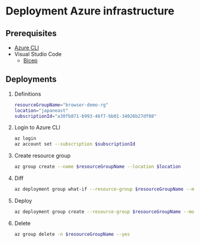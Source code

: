 # Deployment Azure infrastructure

## Prerequisites
* [Azure CLI](https://docs.microsoft.com/en-us/cli/azure/install-azure-cli)
* Visual Studio Code
    * [Bicep](https://marketplace.visualstudio.com/items?itemName=ms-azuretools.vscode-bicep)

## Deployments
1. Definitions
    ```bash
    resourceGroupName="browser-demo-rg"
    location="japaneast"
    subscriptionId="a30fb871-b993-46f7-bb01-34026b27df08"
    ```

1. Login to Azure CLI
    ```bash
    az login
    az account set --subscription $subscriptionId
    ```

1. Create resource group
    ```bash
    az group create --name $resourceGroupName --location $location
    ```

1. Diff
    ```bash
    az deployment group what-if --resource-group $resourceGroupName --mode Complete --result-format FullResourcePayloads --template-file deploy/main.bicep
    ```

1. Deploy
    ```bash
    az deployment group create --resource-group $resourceGroupName --mode Complete --template-file deploy/main.bicep --name 1
    ```

1. Delete
    ```bash
    az group delete -n $resourceGroupName --yes
    ```
